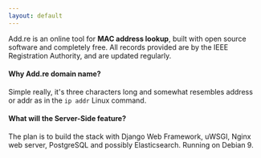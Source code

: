 ```yaml
---
layout: default
---
```


Add.re is an online tool for **MAC address lookup**, built with open source software and completely free. 
All records provided are by the IEEE Registration Authority, and are updated regularly. 

#### Why Add.re domain name?
Simple really, it's three characters long and somewhat resembles address or addr as in the `ip addr` Linux command.


#### What will the Server-Side feature?
The plan is to build the stack with Django Web Framework, uWSGI, Nginx web server, PostgreSQL and possibly Elasticsearch. Running on Debian 9.

